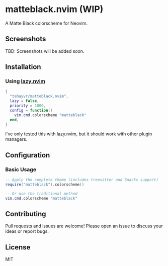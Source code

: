 # matteblack.nvim (WIP)

A Matte Black colorscheme for Neovim.

## Screenshots

TBD: Screenshots will be added soon.

<!--
## Features

- 🌒 **Matte Black aesthetic** - Deep, rich blacks with carefully chosen accent colors
- 🎨 **Comprehensive treesitter support** - Semantic syntax highlighting for modern code editing
- 🍿 **Snacks.nvim integration** - Beautiful theming for dashboard, picker, notifier, and all components
- 📊 **Lualine theme included** - Matching statusline colors
- 🎯 **Consistent color palette** - Harmonious colors across all UI elements
 -->

## Installation

### Using [lazy.nvim](https://github.com/folke/lazy.nvim)

```lua
{
  "tahayvr/matteblack.nvim",
  lazy = false,
  priority = 1000,
  config = function()
    vim.cmd.colorscheme "matteblack"
  end,
}
```

I've only tested this with lazy.nvim, but it should work with other plugin managers.

## Configuration

### Basic Usage

```lua
-- Apply the complete theme (includes treesitter and Snacks support)
require("matteblack").colorscheme()

-- Or use the traditional method
vim.cmd.colorscheme "matteblack"
```

<!--
### Lualine Integration

```lua
require('lualine').setup {
  options = {
    theme = require("matteblack").lualine()
  }
}
```

### Snacks.nvim Support

The theme includes comprehensive support for [Snacks.nvim](https://github.com/folke/snacks.nvim) components:

- **Dashboard** - Beautiful start screen with themed elements
- **Picker** - File finder and fuzzy picker theming
- **Notifier** - Notification popup styling
- **Terminal** - Floating terminal theming
- **Explorer** - File browser integration
- **Input** - Enhanced input dialogs
- **And more!** - Full coverage of all Snacks components

```lua
-- Snacks theming is applied automatically with the main theme
-- Or apply Snacks theming separately:
require("matteblack").snacks()
```

### Treesitter Support

The theme includes extensive treesitter highlight groups for:

- **Core Language Elements** - Functions, variables, types, keywords
- **Advanced Features** - Comments (with todos/warnings), markup, regex
- **Language-Specific** - Enhanced support for Lua, Python, JavaScript/TypeScript
- **Semantic Highlighting** - Context-aware syntax coloring

No additional configuration needed - treesitter highlights are included automatically!

## Color Palette

| Color      | Hex       | Usage                     |
| ---------- | --------- | ------------------------- |
| Background | `#121212` | Main background           |
| Foreground | `#EAEAEA` | Main text                 |
| gray2      | `#61AFEF` | Functions, headings       |
| Yellow     | `#E5C07B` | Types, constructors       |
| Magenta    | `#C678DD` | Keywords, control flow    |
| gray1      | `#98C379` | Strings, positive changes |
| Red        | `#B91C1C` | Errors, exceptions        |
| Orange     | `#F59E0B` | Numbers, warnings         |
| amber      | `#56B6C2` | Constants, properties     |
| Pink       | `#E06C75` | Parameters                |
| Gray       | `#5C6370` | Comments, delimiters      |
-->

## Contributing

Pull requests and issues are welcome! Please open an issue to discuss your ideas or report bugs.

## License

MIT

